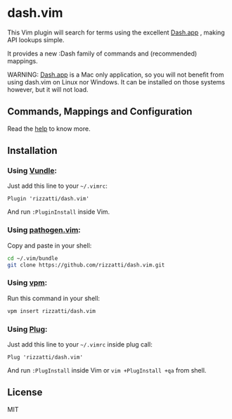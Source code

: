 # dash.vim

This Vim plugin will search for terms using the excellent [Dash.app][Dash]
, making API lookups simple.

It provides a new :Dash family of commands and (recommended) mappings.

WARNING: [Dash.app][Dash] is a Mac only application, so you will not benefit
from using dash.vim on Linux nor Windows. It can be installed on those systems
however, but it will not load.

## Commands, Mappings and Configuration

Read the [help][vim-doc] to know more.

## Installation

### Using [Vundle][vundle]:

Just add this line to your `~/.vimrc`:

```vim
Plugin 'rizzatti/dash.vim'
```

And run `:PluginInstall` inside Vim.

### Using [pathogen.vim][pathogen]:

Copy and paste in your shell:

```bash
cd ~/.vim/bundle
git clone https://github.com/rizzatti/dash.vim.git
```

### Using [vpm][vpm]:

Run this command in your shell:

```bash
vpm insert rizzatti/dash.vim
```

### Using [Plug][plug]:

Just add this line to your `~/.vimrc` inside plug call:

```vim
Plug 'rizzatti/dash.vim'
```

And run `:PlugInstall` inside Vim or `vim +PlugInstall +qa` from shell.

## License

MIT

[Dash]: http://kapeli.com/
[pathogen]: https://github.com/tpope/vim-pathogen
[vim-doc]: https://vim-doc.herokuapp.com/view?https://raw.githubusercontent.com/rizzatti/dash.vim/master/doc/dash.txt
[vpm]: https://github.com/KevinSjoberg/vpm
[vundle]: https://github.com/gmarik/vundle
[plug]: https://github.com/junegunn/vim-plug

